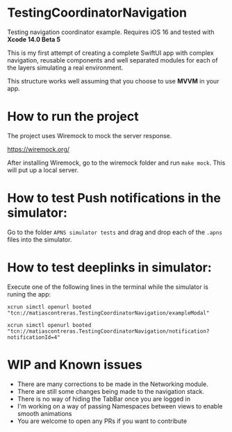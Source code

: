 
# TestingCoordinatorNavigation

Testing navigation coordinator example. Requires iOS 16 and tested with **Xcode 14.0 Beta 5**

This is my first attempt of creating a complete SwiftUI app with complex navigation, reusable components and well separated modules for each of the layers simulating a real environment.

This structure works well assuming that you choose to use **MVVM** in your app.

# How to run the project

The project uses Wiremock to mock the server response.

https://wiremock.org/

After installing Wiremock, go to the wiremock folder and run `make mock`. This will put up a local server.

# How to test Push notifications in the simulator:

Go to the folder `APNS simulator tests` and drag and drop each of the `.apns` files into the simulator.

# How to test deeplinks in simulator:

Execute one of the following lines in the terminal while the simulator is runing the app:

`xcrun simctl openurl booted "tcn://matiascontreras.TestingCoordinatorNavigation/exampleModal"`

`xcrun simctl openurl booted "tcn://matiascontreras.TestingCoordinatorNavigation/notification?notificationId=4"`

# WIP and Known issues

- There are many corrections to be made in the Networking module.
- There are still some changes being made to the navigation stack.
- There is no way of hiding the TabBar once you are logged in
- I'm working on a way of passing Namespaces between views to enable smooth animations
- You are welcome to open any PRs if you want to contribute
